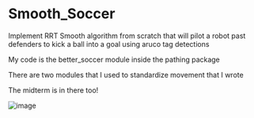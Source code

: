 # Smooth_Soccer
Implement RRT Smooth algorithm from scratch that will pilot a robot past defenders to kick a ball into a goal using aruco tag detections

My code is the better_soccer module inside the pathing package

There are two modules that I used to standardize movement that I wrote

The midterm is in there too!


![image](https://github.com/user-attachments/assets/f2ca4f31-774a-4d78-8489-e0ff9796ca02)
